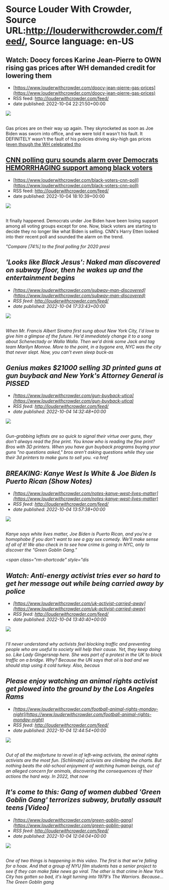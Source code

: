 # Source Louder With Crowder, Source URL:http://louderwithcrowder.com/feed/, Source language: en-US

## Watch: Doocy forces Karine Jean-Pierre to OWN rising gas prices after WH demanded credit for lowering them
 - [https://www.louderwithcrowder.com/doocy-jean-pierre-gas-prices](https://www.louderwithcrowder.com/doocy-jean-pierre-gas-prices)
 - RSS feed: http://louderwithcrowder.com/feed/
 - date published: 2022-10-04 22:21:50+00:00

<img src="https://www.louderwithcrowder.com/media-library/image.png?id=31862526&amp;width=1245&amp;height=700&amp;coordinates=0%2C3%2C0%2C115" /><br /><br /><p>Gas prices are on their way up again. They skyrocketed as soon as Joe Biden was sworn into office, and we were told it wasn't his fault. It DEFINITELY wasn't the fault of his policies driving sky-high gas prices (<a href="https://www.louderwithcrowder.com/pete-buttigieg-benefit-gas-prices" target="_blank">even though the WH celebrated tho

## CNN polling guru sounds alarm over Democrats HEMORRHAGING support among black voters
 - [https://www.louderwithcrowder.com/black-voters-cnn-poll](https://www.louderwithcrowder.com/black-voters-cnn-poll)
 - RSS feed: http://louderwithcrowder.com/feed/
 - date published: 2022-10-04 18:10:39+00:00

<img src="https://www.louderwithcrowder.com/media-library/image.png?id=31861029&amp;width=1245&amp;height=700&amp;coordinates=0%2C0%2C0%2C118" /><br /><br /><p>It finally happened. Democrats under Joe Biden have been losing support among all voting groups except for one. Now, black voters are starting to decide they no longer like what Biden is selling. CNN's Harry Etten looked into their recent poll and sounded the alarm on the trend.</p><p><em>"Compare [74%] to the final polling for 2020 presi

## 'Looks like Black Jesus': Naked man discovered on subway floor, then he wakes up and the entertainment begins
 - [https://www.louderwithcrowder.com/subway-man-discovered](https://www.louderwithcrowder.com/subway-man-discovered)
 - RSS feed: http://louderwithcrowder.com/feed/
 - date published: 2022-10-04 17:33:43+00:00

<img src="https://www.louderwithcrowder.com/media-library/image.png?id=31860782&amp;width=1245&amp;height=700&amp;coordinates=0%2C59%2C0%2C59" /><br /><br /><p>When Mr. Francis Albert Sinatra first sung about New York City, I'd love to give him a glimpse of the future. He'd immediately change it to a song about Schenectady or Walla Walla. Then we'd drink some Jack and tag team Marilyn Monroe. More to the point, in a bygone era, NYC was the city that never slept. Now, you can't even sleep buck-as

## Genius makes $21000 selling 3D printed guns at gun buyback and New York's Attorney General is PISSED
 - [https://www.louderwithcrowder.com/gun-buyback-utica](https://www.louderwithcrowder.com/gun-buyback-utica)
 - RSS feed: http://louderwithcrowder.com/feed/
 - date published: 2022-10-04 14:32:48+00:00

<img src="https://www.louderwithcrowder.com/media-library/image.png?id=31859493&amp;width=1245&amp;height=700&amp;coordinates=0%2C59%2C0%2C59" /><br /><br /><p>Gun-grabbing leftists are so quick to signal their virtue over guns, they don't always read the fine print. You know who is reading the fine print? Bros with 3D printers. When you have gun buyback programs buying your guns "no questions asked," bros aren't asking questions while they use their 3d printers to make guns to sell you. <a href

## BREAKING: Kanye West Is White & Joe Biden Is Puerto Rican (Show Notes)
 - [https://www.louderwithcrowder.com/notes-kanye-west-lives-matter](https://www.louderwithcrowder.com/notes-kanye-west-lives-matter)
 - RSS feed: http://louderwithcrowder.com/feed/
 - date published: 2022-10-04 13:57:38+00:00

<img src="https://www.louderwithcrowder.com/media-library/image.jpg?id=31859401&amp;width=1200&amp;height=800&amp;coordinates=0%2C0%2C300%2C0" /><br /><br /><p>Kanye says white lives matter, Joe Biden is Puerto Rican, and you're a homophobe if you don't want to see a gay sex comedy. We'll make sense of all of it! We also check in to see how crime is going in NYC, only to discover the "Green Goblin Gang."</p><p class="shortcode-media shortcode-media-youtube">
<span class="rm-shortcode" style="dis

## Watch: Anti-energy activist tries ever so hard to get her message out while being carried away by police
 - [https://www.louderwithcrowder.com/uk-activist-carried-away](https://www.louderwithcrowder.com/uk-activist-carried-away)
 - RSS feed: http://louderwithcrowder.com/feed/
 - date published: 2022-10-04 13:40:40+00:00

<img src="https://www.louderwithcrowder.com/media-library/image.png?id=31859216&amp;width=1200&amp;height=800&amp;coordinates=0%2C0%2C24%2C0" /><br /><br /><p>I'll never understand why activists feel blocking traffic and preventing people who are useful to society will help their cause. Yet, they keep doing so. Like Lady Gingersnap here. She was part of a protest in the UK to block traffic on a bridge. Why? Because the UN says that oil is bad and we should stop using it cold turkey. Also, becaus

## Please enjoy watching an animal rights activist get plowed into the ground by the Los Angeles Rams
 - [https://www.louderwithcrowder.com/football-animal-rights-monday-night](https://www.louderwithcrowder.com/football-animal-rights-monday-night)
 - RSS feed: http://louderwithcrowder.com/feed/
 - date published: 2022-10-04 12:44:54+00:00

<img src="https://www.louderwithcrowder.com/media-library/image.jpg?id=31859063&amp;width=1200&amp;height=800&amp;coordinates=11%2C0%2C12%2C0" /><br /><br /><p>Out of all the misfortune to revel in of left-wing activists, the animal rights activists are the most fun. [Schlimate] activists are climbing the charts. But nothing beats the old-school enjoyment of watching human beings, out of an alleged concern for animals, discovering the consequences of their actions the hard way. In 2022, that now

## It's come to this: Gang of women dubbed 'Green Goblin Gang' terrorizes subway, brutally assault teens [Video]
 - [https://www.louderwithcrowder.com/green-goblin-gang](https://www.louderwithcrowder.com/green-goblin-gang)
 - RSS feed: http://louderwithcrowder.com/feed/
 - date published: 2022-10-04 12:04:04+00:00

<img src="https://www.louderwithcrowder.com/media-library/image.png?id=31858910&amp;width=2000&amp;height=1500&amp;coordinates=0%2C0%2C162%2C0" /><br /><br /><p>One of two things is happening in this video. The first is that we're falling for a hoax. And that a group of NYU film students has a senior project to see if they can make fake news go viral. The other is that crime in New York City has gotten so bad, it's legit turning into 1979's <em>The Warriors</em>. Because... The Green Goblin gang
